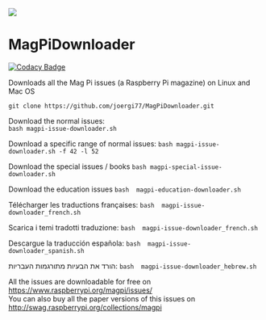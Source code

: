 ![](https://travis-ci.org/joergi/MagPiDownloader.svg?branch=master)

# MagPiDownloader

[![Codacy Badge](https://api.codacy.com/project/badge/Grade/6148b12808964799910ed67ce82065ce)](https://www.codacy.com/app/joerg.liedl/MagPiDownloader?utm_source=github.com&utm_medium=referral&utm_content=joergi/MagPiDownloader&utm_campaign=badger)

Downloads all the Mag Pi issues (a Raspberry Pi magazine) on Linux and Mac OS

  `git clone https://github.com/joergi77/MagPiDownloader.git`   
  
Download the normal issues:  
  `bash magpi-issue-downloader.sh`

Download a specific range of normal issues:
  `bash magpi-issue-downloader.sh -f 42 -l 52`
  
Download the special issues / books 
  `bash magpi-special-issue-downloader.sh`
  
Download the education issues
  `bash  magpi-education-downloader.sh`

Télécharger les traductions françaises:
  `bash  magpi-issue-downloader_french.sh`

Scarica i temi tradotti traduzione:
  `bash  magpi-issue-downloader_french.sh`

Descargue la traducción española:
  `bash  magpi-issue-downloader_spanish.sh`

הורד את הבעיות מתורגמות העבריות:
  `bash  magpi-issue-downloader_hebrew.sh`

All the issues are downloadable for free on https://www.raspberrypi.org/magpi/issues/   
You can also buy all the paper versions of this issues on http://swag.raspberrypi.org/collections/magpi
